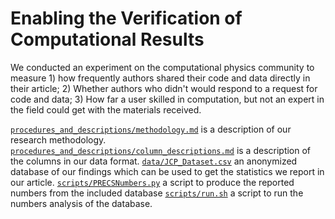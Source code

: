# Enabling the Verification of Computational Results

We conducted an experiment on the computational physics community to measure 1) how frequently authors shared their code and data directly in their article; 2) Whether authors who didn't would respond to a request for code and data; 3) How far a user skilled in computation, but not an expert in the field could get with the materials received.

[`procedures_and_descriptions/methodology.md`](procedures_and_descriptions/methodology.md) is a description of our research methodology.
[`procedures_and_descriptions/column_descriptions.md`](procedures_and_descriptions/column_descriptions.md) is a description of the columns in our data format.
[`data/JCP_Dataset.csv`](data/JCP_Dataset.csv) an anonymized database of our findings which can be used to get the statistics we report in our article.
[`scripts/PRECSNumbers.py`](scripts/PRECSNumbers.py) a script to produce the reported numbers from the included database
[`scripts/run.sh`](scripts/run.sh) a script to run the numbers analysis of the database.
